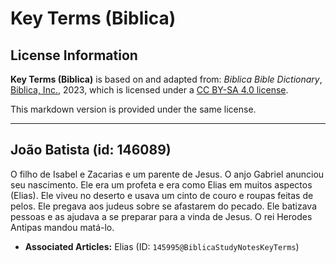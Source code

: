 # Key Terms (Biblica)

## License Information

**Key Terms (Biblica)** is based on and adapted from: _Biblica Bible Dictionary_, [Biblica, Inc.](https://www.biblica.com/), 2023, which is licensed under a [CC BY-SA 4.0 license](https://creativecommons.org/licenses/by-sa/4.0/legalcode.en).

This markdown version is provided under the same license.



--------------------------------

## João Batista (id: 146089)

O filho de Isabel e Zacarias e um parente de Jesus. O anjo Gabriel anunciou seu nascimento. Ele era um profeta e era como Elias em muitos aspectos (Elias). Ele viveu no deserto e usava um cinto de couro e roupas feitas de pelos. Ele pregava aos judeus sobre se afastarem do pecado. Ele batizava pessoas e as ajudava a se preparar para a vinda de Jesus. O rei Herodes Antipas mandou matá\-lo.

* **Associated Articles:** Elias (ID: `145995@BiblicaStudyNotesKeyTerms`)

